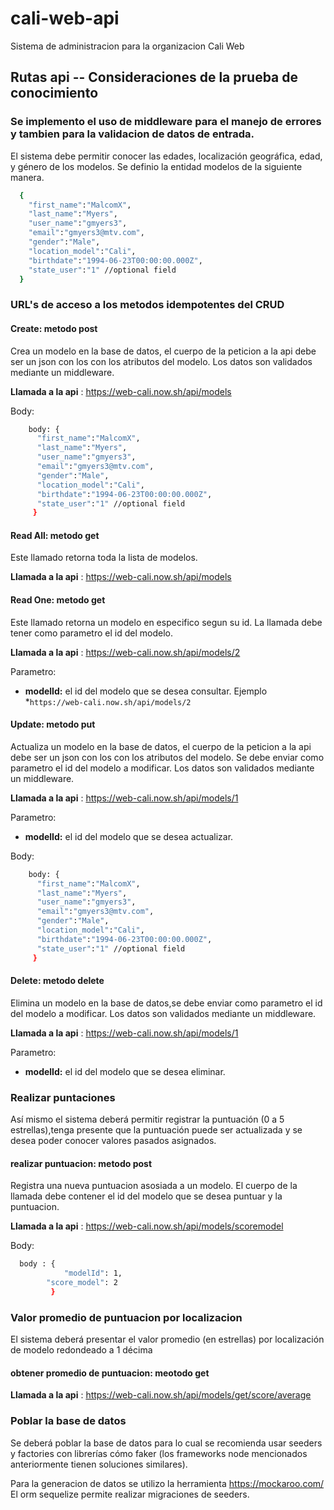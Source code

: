 # cali-web-api #
Sistema de administracion para la organizacion Cali Web

## Rutas api -- Consideraciones de la prueba de conocimiento ##

### Se implemento el uso de middleware para el manejo de errores y tambien para la validacion de datos de entrada. ###

El sistema debe permitir conocer las edades, localización geográfica, edad, y género de los modelos.
Se definio la entidad modelos de la siguiente manera.
```bash
  {
    "first_name":"MalcomX",
    "last_name":"Myers",
    "user_name":"gmyers3",
    "email":"gmyers3@mtv.com",
    "gender":"Male",
    "location_model":"Cali",
    "birthdate":"1994-06-23T00:00:00.000Z",
    "state_user":"1" //optional field
  }
```
### URL's de acceso a los metodos idempotentes del CRUD ###
  
#### Create: metodo post ####
  
Crea un modelo en la base de datos, el cuerpo de la peticion a la api debe ser un json con los con los atributos del modelo. Los datos son validados mediante un middleware.
  
**Llamada a la api** : https://web-cali.now.sh/api/models

Body:
```bash
    body: {
      "first_name":"MalcomX",
      "last_name":"Myers",
      "user_name":"gmyers3",
      "email":"gmyers3@mtv.com",
      "gender":"Male",
      "location_model":"Cali",
      "birthdate":"1994-06-23T00:00:00.000Z",
      "state_user":"1" //optional field
     }
```
           
#### Read All: metodo get ####
  
Este llamado retorna toda la lista de modelos.
  
**Llamada a la api** : https://web-cali.now.sh/api/models
  
#### Read One: metodo get ####
  
Este llamado retorna un modelo en especifico segun su id. La llamada debe tener como parametro el id del modelo.
  
**Llamada a la api** : https://web-cali.now.sh/api/models/2

Parametro:
* **modelId:** el id del modelo que se desea consultar.
Ejemplo
*`https://web-cali.now.sh/api/models/2`

#### Update: metodo put ####

Actualiza un modelo en la base de datos, el cuerpo de la peticion a la api debe ser un json con los con los atributos del modelo. Se debe enviar como parametro el id del modelo a modificar. Los datos son validados mediante un middleware.

**Llamada a la api** : https://web-cali.now.sh/api/models/1

Parametro:
* **modelId:** el id del modelo que se desea actualizar.

Body:
```bash
    body: {
      "first_name":"MalcomX",
      "last_name":"Myers",
      "user_name":"gmyers3",
      "email":"gmyers3@mtv.com",
      "gender":"Male",
      "location_model":"Cali",
      "birthdate":"1994-06-23T00:00:00.000Z",
      "state_user":"1" //optional field
     }
```

#### Delete: metodo delete ####

Elimina un modelo en la base de datos,se debe enviar como parametro el id del modelo a modificar. Los datos son validados mediante un middleware.

**Llamada a la api** : https://web-cali.now.sh/api/models/1

Parametro:
* **modelId:** el id del modelo que se desea eliminar.

### Realizar puntaciones ###

Así mismo el sistema deberá permitir registrar la puntuación (0 a 5 estrellas),tenga presente que la puntuación puede ser actualizada y se desea poder conocer valores pasados asignados.

#### realizar puntuacion: metodo post ####

Registra una nueva puntuacion asosiada a un modelo. El cuerpo de la llamada debe contener el id del modelo que se desea puntuar y la puntuacion.

**Llamada a la api** : https://web-cali.now.sh/api/models/scoremodel

Body:
```bash
  body : {
            "modelId": 1,
	    "score_model": 2
         }
```


### Valor promedio de puntuacion por localizacion ###
El sistema deberá presentar el valor promedio (en estrellas) por localización de modelo redondeado a 1 décima

#### obtener promedio de puntuacion: meotodo get ####

**Llamada a la api** : https://web-cali.now.sh/api/models/get/score/average


### Poblar la base de datos ###
Se deberá poblar la base de datos para lo cual se recomienda usar seeders y factories con librerías cómo faker (los frameworks node mencionados anteriormente tienen soluciones similares).

Para la generacion de datos se utilizo la herramienta https://mockaroo.com/ El orm sequelize permite realizar migraciones de seeders.
